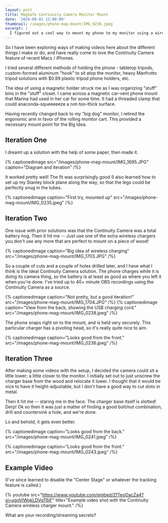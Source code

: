 ```yaml
---
layout: post
title: MagSafe Continuity Camera Monitor Mount
date: '2024-09-01 12:00:00'
thumbnail: /images/phone-mag-mount/IMG_0236.jpeg
excerpt: |
  I figured out a cool way to mount my phone to my monitor using a wireless charger. Check out the evolution...
---
```


So I have been exploring ways of making videos here about the different things I make or do, and have really come to love the Continuity Camera feature of recent Macs / iPhones.

I tried several different methods of holding the phone - tabletop tripods, custom-formed aluminum "hook" to sit atop the monitor, heavy Manfrotto tripod solutions with $0.99 plastic tripod phone holders, etc.

The idea of using a magnetic holder struck me as I was organizing "stuff" bins in the "stuff" closet. I came across a magnetic car-vent phone mount that Marina had used in her car for some time. It had a threaded clamp that could anaconda-squeeeeeze  a not-too-thick surface.

Having recently changed back to my "big dog" monitor, I retired the ergonomic arm in favor of the rolling monitor cart. This provided a necessary mount point for the Big Idea.

## Iteration One

I dreamt up a solution with the help of some paper, then made it.

{% captionedimage src="/images/phone-mag-mount/IMG_1695.JPG" caption="Diagram and iteration" /%}

It worked pretty well! The fit was surprisingly good (I also learned how to set up my Stanley block plane along the way, so that the  legs could be perfectly snug in the tubes.

{% captionedimage caption="First try, mounted up" src="/images/phone-mag-mount/IMG_0235.jpeg" /%}

## Iteration Two

One issue with prior solutions was that the Continuity Camera was a total battery hog. Then it hit me -- Just use one of the extra wireless chargers you don't use any more that are perfect to mount on a piece of wood!

{% captionedimage caption="Big idea of wireless charging" src="/images/phone-mag-mount/IMG_1703.JPG" /%}

So a couple of cuts and a couple of holes drilled later, and I have what I think is the ideal Continuity Camera solution. The phone charges while it is doing its camera thing, so the battery is at least as good as where you left it when you're done. I've tried up to 40+ minute OBS recordings using the Continuity Camera as a source.

{% captionedimage caption="Not pretty, but a good iteration!" src="/images/phone-mag-mount/IMG_1704.JPG" /%}
{% captionedimage caption="View from the back, showing the USB charging cord." src="/images/phone-mag-mount/IMG_0238.jpeg" /%}

The phone snaps right on to the mount, and is held very securely. This particular charger has a pivoting head, so it's really quite nice to aim.

{% captionedimage caption="Looks good from the front." src="/images/phone-mag-mount/IMG_0236.jpeg" /%}

## Iteration Three

After making some videos with the setup, I decided the camera could sit a little lower; a little closer to the monitor. I initially set out to just unscrew the charger base from the wood and relocate it lower. I thought that it would be nice to have it height-adjustable, but I don't have a good way to cut slots in metal.

Then it hit me -- staring me in the face. The charger base itself is slotted! Derp! Ok so then it was just a matter of finding a good bolt/nut combination, drill and countersink a hole, and we're done.

Lo and behold, it gets even better.

{% captionedimage caption="Looks good from the back." src="/images/phone-mag-mount/IMG_0241.jpeg" /%}

{% captionedimage caption="Looks good from the front." src="/images/phone-mag-mount/IMG_0243.jpeg" /%}

## Example Video

(I've since learned to disable the "Center Stage" or whatever the tracking feature is called.)

{% youtube src="https://www.youtube.com/embed/ZfTeoOacZa4?si=ugoVIWokLDVqT6jF" title="Example video shot with the Continuity Camera wireless charger mount." /%}

What are your recording/streaming secrets?
